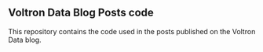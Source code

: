 ## Voltron Data Blog Posts code

This repository contains the code used in the posts published on the Voltron
Data blog.
